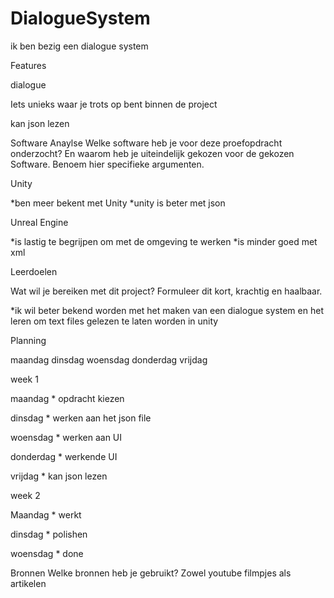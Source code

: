 # DialogueSystem

ik ben bezig een dialogue system

Features

dialogue

Iets unieks waar je trots op bent binnen de project

kan json lezen


Software Anaylse
Welke software heb je voor deze proefopdracht onderzocht? En waarom heb je uiteindelijk gekozen voor de gekozen Software. Benoem hier specifieke argumenten.

Unity

*ben meer bekent met Unity
*unity is beter met json

Unreal Engine

*is lastig te begrijpen om met de omgeving te werken
*is minder goed met xml


Leerdoelen

Wat wil je bereiken met dit project? Formuleer dit kort, krachtig en haalbaar.

*ik wil beter bekend worden met het maken van een dialogue system en het leren om text files gelezen te laten worden in unity 



Planning

maandag	dinsdag	woensdag	donderdag	vrijdag

week 1

maandag * opdracht kiezen

dinsdag * werken aan het json file
 
woensdag * werken aan UI

donderdag *  werkende UI

vrijdag * kan json lezen 

week 2					

Maandag * werkt

dinsdag * polishen

woensdag * done

Bronnen
Welke bronnen heb je gebruikt? Zowel youtube filmpjes als artikelen


